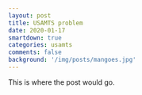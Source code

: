 ```yaml
---
layout: post
title: USAMTS problem
date: 2020-01-17
smartdown: true
categories: usamts
comments: false
background: '/img/posts/mangoes.jpg'
---
```


This is where the post would go.